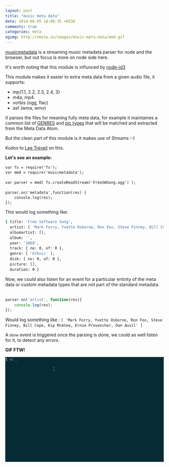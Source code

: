 ```yaml
---
layout: post
title: "music meta data"
date: 2014-06-05 18:08:35 +0530
comments: true
categories: meta
ogimg: http://nmotw.in/images/music-meta-data/mmd.gif
---
```


[musicmetadata](https://github.com/leetreveil/musicmetadata) is a streaming music metadata parser for node and the browser, but out focus is more on node side here.

It's worth noting that this module is influnced by [node-id3](https://github.com/aadsm/node-id3)

This module makes it easier to extra meta data from a given audio file, it supports:

* mp{1.1, 2.2, 2.3, 2.4, 3}
* m4a, mp4.
* vorbis (ogg, flac)
* asf (wma, wmv)

It parses the files for meaning fully meta data, for example it maintaines a common list of [GENRES](https://github.com/leetreveil/musicmetadata/blob/master/lib/common.js#L212) and [pic types](https://github.com/leetreveil/musicmetadata/blob/master/lib/common.js#L188) that will be matched and extracted from the Meta Data Atom. 

But the clean part of this module is it makes use of Streams :-)

Kudos to [Lee Treveil](http://twitter.com/leetreveil) on this.

__Let's see an example:__

```
var fs = require('fs');
var mmd = require('musicmetadata');

var parser = mmd( fs.createReadStream('FreeSWSong.ogg') );

parser.on('metadata',function(res) {
    console.log(res);
});

```

This would log something like:

```sh
{ title: 'Free Software Song',
  artist: [ 'Mark Forry, Yvette Osborne, Ron Fox, Steve Finney, Bill Cope, Kip McAtee, Ernie Provencher, Dan Auvil' ],
  albumartist: [],
  album: '',
  year: '2009',
  track: { no: 0, of: 0 },
  genre: [ 'Ethnic' ],
  disk: { no: 0, of: 0 },
  picture: [],
  duration: 0 }
```

 Now, we could also listen for an event for a particular entinty of the meta data or custom metadata types that are not part of the standard metadata.

```js

parser.on('artist', function(res){
	console.log(res);
});

```

Would log something like : `[ 'Mark Forry, Yvette Osborne, Ron Fox, Steve Finney, Bill Cope, Kip McAtee, Ernie Provencher, Dan Auvil' ]`

A `done` event is triggered once the parsing is done, we could as well listen for it, to detect any errors.

__GIF FTW!__

![music-meta-data](/images/music-meta-data/mmd.gif)
